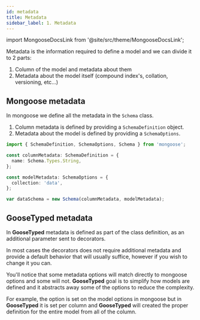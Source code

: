 ```yaml
---
id: metadata
title: Metadata
sidebar_label: 1. Metadata
---
```

import MongooseDocsLink from '@site/src/theme/MongooseDocsLink';

Metadata is the information required to define a model and we can divide it to 2 parts:

1. Column of the model and metadata about them
2. Metadata about the model itself (compound index's, collation, versioning, etc...)

## Mongoose metadata

In mongoose we define all the metadata in the `Schema` class.

1. Column metadata is defined by providing a `SchemaDefinition` object.
2. Metadata about the model is defined by providing a `SchemaOptions`.

```typescript
import { SchemaDefinition, SchemaOptions, Schema } from 'mongoose';

const columnMetadata: SchemaDefinition = {
  name: Schema.Types.String,
};

const modelMetadata: SchemaOptions = {
  collection: 'data',
};

var dataSchema = new Schema(columnMetadata, modelMetadata);
```

## GooseTyped metadata

In **GooseTyped** metadata is defined as part of the class definition, as an additional parameter sent to decorators.

In most cases the decorators does not require additional metadata and provide a default behavior that will usually suffice, however
if you wish to change it you can.

You'll notice that some metadata options will match directly to mongoose options and some will not. **GooseTyped** goal is to simplify how
models are defined and it abstracts away some of the options to reduce the complexity.

For example, the <MongooseDocsLink type="schema" hash="skipVersioning"></MongooseDocsLink> option is set on the model options
in mongoose but in **GooseTyped** it is set per column and **GooseTyped** will created the proper definition for the entire model
from all of the column.
